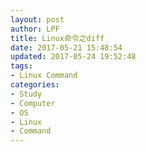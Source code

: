 ```yaml
---
layout: post
author: LPF
title: Linux命令之diff
date: 2017-05-21 15:48:54
updated: 2017-05-24 19:52:48
tags:
- Linux Command
categories:
- Study
- Computer
- OS
- Linux
- Command
---
```

